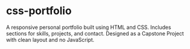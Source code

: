 # css-portfolio
A responsive personal portfolio built using HTML and CSS. Includes sections for skills, projects, and contact. Designed as a Capstone Project with clean layout and no JavaScript.
